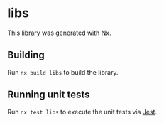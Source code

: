 # libs

This library was generated with [Nx](https://nx.dev).

## Building

Run `nx build libs` to build the library.

## Running unit tests

Run `nx test libs` to execute the unit tests via [Jest](https://jestjs.io).
